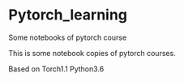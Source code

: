 # Pytorch_learning

Some notebooks of pytorch course

This is some notebook copies of pytorch courses.

Based on Torch1.1 Python3.6

